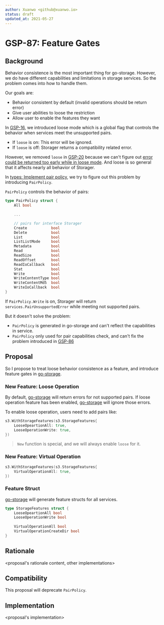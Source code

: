 ```yaml
---
author: Xuanwo <github@xuanwo.io>
status: draft
updated_at: 2021-05-27
---
```


# GSP-87: Feature Gates

## Background

Behavior consistence is the most important thing for go-storage. However, we do have different capabilities and limitations in storage services. So the problem comes into how to handle them.

Our goals are:

- Behavior consistent by default (invalid operations should be return error)
- Give user abilities to loose the restriction
- Allow user to enable the features they want

In [GSP-16], we introduced loose mode which is a global flag that controls the behavior when services meet the unsupported pairs.

- If `loose` is on: This error will be ignored.
- If `loose` is off: Storager returns a compatibility related error.

However, we removed `loose` in [GSP-20] because we can't figure out [error could be returned too early while in loose mode](https://github.com/beyondstorage/go-storage/issues/233). And loose is so general that it affects nearly all behavior of Storager.

In [types: Implement pair policy](https://github.com/beyondstorage/go-storage/pull/453), we try to figure out this problem by introducing `PairPolicy`.

`PairPolicy` controls the behavior of pairs:

```go
type PairPolicy struct {
	All bool
	
	...

	// pairs for interface Storager
	Create           bool
	Delete           bool
	List             bool
	ListListMode     bool
	Metadata         bool
	Read             bool
	ReadSize         bool
	ReadOffset       bool
	ReadIoCallback   bool
	Stat             bool
	Write            bool
	WriteContentType bool
	WriteContentMd5  bool
	WriteIoCallback  bool
}
```

If `PairPolicy.Write` is on, Storager will return `services.PairUnsupportedError` while meeting not supported pairs.

But it doesn't solve the problem:

- `PairPolicy` is generated in go-storage and can't reflect the capabilities in service.
- `PairPolicy` only used for pair capabilities check, and can't fix the problem introduced in [GSP-86]

## Proposal

So I propose to treat loose behavior consistence as a feature, and introduce feature gates in [go-storage]. 

### New Feature: Loose Operation

By default, [go-storage] will return errors for not supported pairs. If loose operation feature has been enabled, [go-storage] will ignore those errors.

To enable loose operation, users need to add pairs like:

```go
s3.WithStorageFeatures(s3.StorageFeatures{
	LooseOpeartionAll: true,
	LooseOperationWrite: true,
})
```

> `New` function is special, and we will always enable `loose` for it.

### New Feature: Virtual Operation

```go
s3.WithStorageFeatures(s3.StorageFeatures{
	VirtualOperationAll: true,
})
```

### Feature Struct

[go-storage] will generate feature structs for all services.

```go
type StorageFeatures struct {
	LooseOpeartionAll bool
	LooseOperationWrite bool
	
	VirtualOperationAll bool
	VirtualOperationCreateDir bool
}
```

## Rationale

<proposal's rationale content, other implementations>

## Compatibility

This proposal will deprecate `PairPolicy`.

## Implementation

<proposal's implementation>

[GSP-16]: ./16-loose-mode.md
[GSP-20]: ./20-remove-loose-mode.md
[GSP-86]: https://github.com/beyondstorage/specs/pull/86
[go-storage]: https://github.com/beyondstorage/go-storage